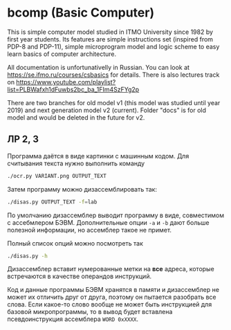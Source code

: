 # bcomp (Basic Computer)
This is simple computer model studied in ITMO University since 1982 by first year students. 
Its features are simple instructions set (inspired from PDP-8 and PDP-11), simple microprogram model and logic scheme to easy learn basics of computer architecture.

All documentation is unfortunativelly in Russian. You can look at https://se.ifmo.ru/courses/csbasics for details.
There is also lectures track on https://www.youtube.com/playlist?list=PLBWafxh1dFuwbs2bc_ba_1FIm4SzFYg2p

There are two branches for old model v1 (this model was studied until year 2019) and next generation model v2 (current).
Folder "docs" is for old model and would be deleted in the future for v2. 


## ЛР 2, 3

Программа даётся в виде картинки с машинным кодом. Для считывания текста нужно выполнить команду
```bash
./ocr.py VARIANT.png OUTPUT_TEXT 
```

Затем программу можно дизассемблировать так:
```bash
./disas.py OUTPUT_TEXT -f=lab
```

По умолчанию дизассемблер выводит программу в виде, совместимом с ассебмлером БЭВМ.
Дополнительные опции `-a` и `-b` дают больше полезной информации, но ассемблер такое не примет.

Полный список опций можно посмотреть так
```bash
./disas.py -h
```

Дизассемблер вставит нумерованные метки на **все** адреса, которые встречаются в качестве операндов
инструкций.

Код и данные программы БЭВМ хранятся в памяти и дизассемблер не может их отличить друг от друга,
поэтому он пытается разобрать все слова. Если какое-то слово вообще не может быть инструкцией для
базовой микропрограммы, то в вывод будет вставлена псевдоинструкция ассемблера `WORD 0xXXXX`.

